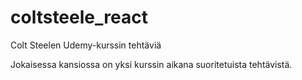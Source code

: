 # coltsteele_react
Colt Steelen Udemy-kurssin tehtäviä

Jokaisessa kansiossa on yksi kurssin aikana suoritetuista tehtävistä.
